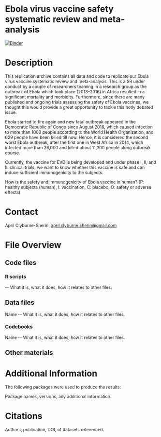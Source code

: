 # Ebola virus vaccine safety systematic review and meta-analysis

[![Binder](https://mybinder.org/badge_logo.svg)](https://mybinder.org/v2/gh/aprilcs/sr-ma/master?urlpath=rstudio)

# Description
This replication archive contains all data and code to replicate our Ebola virus vaccine systematic review and meta-analysis. This is a SR under conduct by a couple of researchers teaming in a research group as the outbreak of Ebola which took place (2013–2016) in Africa resulted in a significant mortality and morbidity. Furthermore, since there are many published and ongoing trials assessing the safety of Ebola vaccines, we thought this would provide a great opportunity to tackle this hotly debated issue.

Ebola started to fire again and new fatal outbreak appeared in the Democratic Republic of Congo since August 2018, which caused infection to more than 1000 people according to the World Health Organization, and 629 people have been killed till now. Hence, it is considered the second worst Ebola outbreak, after the first one in West Africa in 2014, which infected more than 26,000 and killed about 11,300 people along outbreak course.

Currently, the vaccine for EVD is being developed and under phase I, II, and III clinical trials; we want to know whether this vaccine is safe and can induce sufficient immunogenicity to the subjects.

How is the safety and immunogenicity of Ebola vaccine in human? (P: healthy subjects (human), I: vaccination, C: placebo, O: safety or adverse effects)

# Contact
April Clyburne-Sherin, april.clyburne.sherin@gmail.com

# File Overview

## Code files

### R scripts

 -- What it is, what it does, how it relates to other files.

## Data files
Name -- What it is, what it does, how it relates to other files.

### Codebooks
Name -- What it is, what it does, how it relates to other files.

## Other materials

# Additional Information
The following packages were used to produce the results:

Package names, versions, any additional information.
 
# Citations
Authors, publication, DOI, of datasets referenced.

